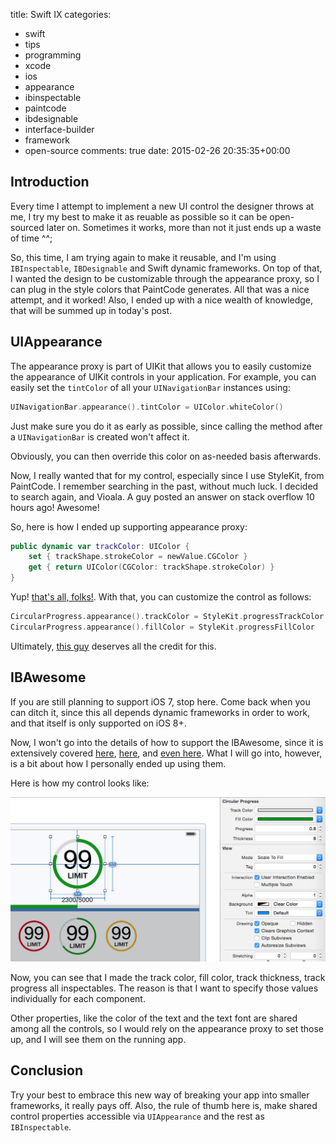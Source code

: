 title: Swift IX
categories:
- swift
- tips
- programming
- xcode
- ios
- appearance
- ibinspectable
- paintcode
- ibdesignable
- interface-builder
- framework
- open-source
comments: true
date: 2015-02-26 20:35:35+00:00

## Introduction

Every time I attempt to implement a new UI control the designer throws at me, I try my best to make it as reuable as possible so it can be open-sourced later on. Sometimes it works, more than not it just ends up a waste of time ^^;

So, this time, I am trying again to make it reusable, and I'm using `IBInspectable`, `IBDesignable` and Swift dynamic frameworks. On top of that, I wanted the design to be customizable through the appearance proxy, so I can plug in the style colors that PaintCode generates. All that was a nice attempt, and it worked! Also, I ended up with a nice wealth of knowledge, that will be summed up in today's post.

## UIAppearance

The appearance proxy is part of UIKit that allows you to easily customize the appearance of UIKit controls in your application. For example, you can easily set the `tintColor` of all your `UINavigationBar` instances using:

```swift
UINavigationBar.appearance().tintColor = UIColor.whiteColor()
```

Just make sure you do it as early as possible, since calling the method after a `UINavigationBar` is created won't affect it.

Obviously, you can then override this color on as-needed basis afterwards.

Now, I really wanted that for my control, especially since I use StyleKit, from PaintCode. I remember searching in the past, without much luck. I decided to search again, and Vioala. A guy posted an answer on stack overflow 10 hours ago! Awesome!

So, here is how I ended up supporting appearance proxy:

```swift
public dynamic var trackColor: UIColor {
    set { trackShape.strokeColor = newValue.CGColor }
    get { return UIColor(CGColor: trackShape.strokeColor) }
}
```

Yup! [that's all, folks!](https://www.youtube.com/watch?v=HeERupuicHE). With that, you can customize the control as follows:

```swift
CircularProgress.appearance().trackColor = StyleKit.progressTrackColor
CircularProgress.appearance().fillColor = StyleKit.progressFillColor
```

Ultimately, [this guy](http://stackoverflow.com/a/28734970/456434) deserves all the credit for this.

## IBAwesome

If you are still planning to support iOS 7, stop here. Come back when you can ditch it, since this all depends dynamic frameworks in order to work, and that itself is only supported on iOS 8+.

Now, I won't go into the details of how to support the IBAwesome, since it is extensively covered [here](https://www.weheartswift.com/make-awesome-ui-components-ios-8-using-swift-xcode-6/), [here](http://nshipster.com/ibinspectable-ibdesignable/), and [even here](http://www.thinkandbuild.it/building-custom-ui-element-with-ibdesignable/). What I will go into, however, is a bit about how I personally ended up using them.

Here is how my control looks like:

![image](/images/cricular-control.png)

Now, you can see that I made the track color, fill color, track thickness, track progress all inspectables. The reason is that I want to specify those values individually for each component.

Other properties, like the color of the text and the text font are shared among all the controls, so I would rely on the appearance proxy to set those up, and I will see them on the running app.

## Conclusion

Try your best to embrace this new way of breaking your app into smaller frameworks, it really pays off. Also, the rule of thumb here is, make shared control properties accessible via `UIAppearance` and the rest as `IBInspectable`.
